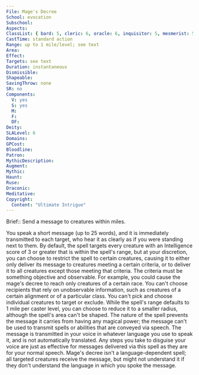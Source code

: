 ```yaml
---
File: Mage's Decree
School: evocation
Subschool: 
Aspects: 
ClassList: { bard: 5, cleric: 6, oracle: 6, inquisitor: 5, mesmerist: 5, psychic: 6, sorcerer: 6, wizard: 6, summoner: 5, unchained summoner: 5, witch: 6 }
CastTime: standard action
Range: up to 1 mile/level; see text
Area: 
Effect: 
Targets: see text
Duration: instantaneous
Dismissible: 
Shapeable: 
SavingThrow: none
SR: no
Components:
  V: yes
  S: yes
  M: 
  F: 
  DF: 
Deity: 
SLALevel: 6
Domains: 
GPCost: 
Bloodline: 
Patron: 
MythicDescription: 
Augment: 
Mythic: 
Haunt: 
Ruse: 
Draconic: 
Meditative: 
Copyright:
  Content: "Ultimate Intrigue"
---
```

Brief:: Send a message to creatures within miles.

You speak a short message (up to 25 words), and it is immediately transmitted to each target, who hear it as clearly as if you were standing next to them. By default, the spell targets every creature with an Intelligence score of 3 or greater that is within the spell's range, but at your discretion, you can choose to restrict the spell to certain creatures, causing it to either only deliver its message to creatures meeting a certain criteria, or to deliver it to all creatures except those meeting that criteria. The criteria must be something objective and observable. For example, you could cause the mage's decree to reach only creatures of a certain race. You can't choose recipients that rely on unobservable information, such as creatures of a certain alignment or of a particular class.  You can't pick and choose individual creatures to target or exclude. While the spell's range defaults to 1 mile per caster level, you can choose to reduce it to a smaller radius, although the spell's area can't be shaped.  The nature of the spell prevents the message it carries from having any magical power; the message can't be used to transmit spells or abilities that are conveyed via speech. The message is transmitted in your voice in whatever language you use to speak it, and is not automatically translated. Any steps you take to disguise your voice are just as effective for messages delivered via this spell as they are for your normal speech. Mage's decree isn't a language-dependent spell; all targeted creatures receive the message, but might not understand it if they don't understand the language in which you spoke the message.

